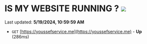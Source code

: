 # IS MY WEBSITE RUNNING ? [![](https://img.shields.io/static/v1?label=Sponsor&message=%E2%9D%A4&logo=GitHub&color=%23fe8e86)](https://github.com/sponsors/<username>)

Last updated: **5/19/2024, 10:59:59 AM**

- `GET` [https://youssefservice.me](https://youssefservice.me) - **Up** (286ms)
